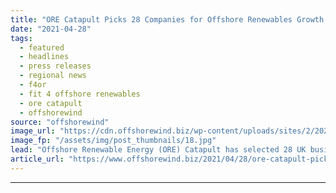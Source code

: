 ```yaml
---
title: "ORE Catapult Picks 28 Companies for Offshore Renewables Growth Programme"
date: "2021-04-28"
tags: 
  - featured
  - headlines
  - press releases
  - regional news
  - f4or
  - fit 4 offshore renewables
  - ore catapult
  - offshorewind
source: "offshorewind"
image_url: "https://cdn.offshorewind.biz/wp-content/uploads/sites/2/2021/04/28110002/ORE-Catapult-Picks-28-Companies-for-Offshore-Renewables-Growth-Programme.jpg"
image_fp: "/assets/img/post_thumbnails/18.jpg"
lead: "Offshore Renewable Energy (ORE) Catapult has selected 28 UK businesses to benefit from the"
article_url: "https://www.offshorewind.biz/2021/04/28/ore-catapult-picks-28-companies-for-offshore-renewables-growth-programme/"
---
```


---

